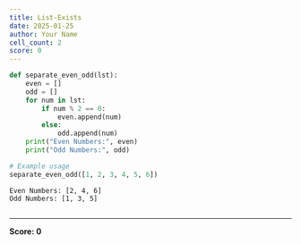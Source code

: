 ```yaml
---
title: List-Exists
date: 2025-01-25
author: Your Name
cell_count: 2
score: 0
---
```


```python
def separate_even_odd(lst):
    even = []
    odd = []
    for num in lst:
        if num % 2 == 0:
            even.append(num)
        else:
            odd.append(num)
    print("Even Numbers:", even)
    print("Odd Numbers:", odd)

# Example usage
separate_even_odd([1, 2, 3, 4, 5, 6])
```

    Even Numbers: [2, 4, 6]
    Odd Numbers: [1, 3, 5]



```python

```


---
**Score: 0**